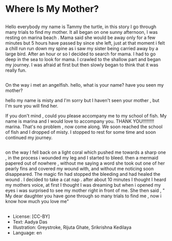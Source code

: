 # Where Is My Mother?

##
Hello everybody my name is Tammy the turtle, in this story I go through many trials to find my mother. It all began on one sunny afternoon, I was resting on marina beach . Mama said she would be away only for a few minutes but 5 hours have passed by since she left, just at that moment i felt a chill run run down my spine as i saw my sister being carried away by a large bird. After an hour or so I decided to search for mama. I had to go deep in the sea to look for mama. I crawled to the shallow part and began my journey. I was afraid at first but then slowly began to think that it was really fun.

##
On the way i met an angelfish. hello, what is your name? have you seen my mother?

hello my name is misty and I'm sorry but I haven't seen your mother , but I'm sure you will find her.

If you don't mind , could you please accompany me to my school of fish. My name is marina and I would love to accompany you. THANK YOU!!!!!!!!! marina. That's no problem , now come along. We soon reached the school of fish and I dropped of misty. I stopped to rest for some time and soon continued my journey.

##
on the way I fell back on a light coral which pushed me towards a sharp one , in the process i wounded my leg and I started to bleed. then a mermaid papered out of nowhere , without me saying a word she took out one of her pearly fins and covered my wound with, and without me noticing soon disappeared. The magic fin had stopped the bleeding and had healed the wound . I decided to take a cat nap . after about 10 minutes I thought I heard my mothers voice, at first I thought I was dreaming but when i opened my eyes i was surprised to see my mother right in front of me. She then said , " My dear daughter you have gone through so many trials to find me , now i know how much you love me"

##
* License: [CC-BY]
* Text: Aadya Das
* Illustration: Greystroke, Rijuta Ghate, Srikrishna Kedilaya
* Language: en
